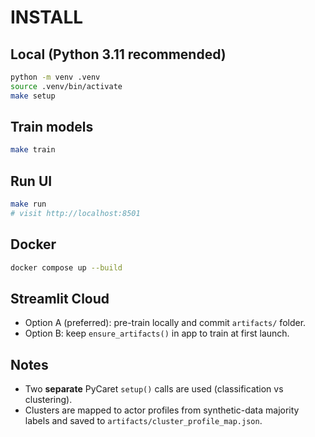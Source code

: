 # INSTALL

## Local (Python 3.11 recommended)
```bash
python -m venv .venv
source .venv/bin/activate
make setup
```

## Train models
```bash
make train
```

## Run UI
```bash
make run
# visit http://localhost:8501
```

## Docker
```bash
docker compose up --build
```

## Streamlit Cloud
- Option A (preferred): pre-train locally and commit `artifacts/` folder.
- Option B: keep `ensure_artifacts()` in app to train at first launch.

## Notes
- Two **separate** PyCaret `setup()` calls are used (classification vs clustering).
- Clusters are mapped to actor profiles from synthetic-data majority labels and saved to `artifacts/cluster_profile_map.json`.